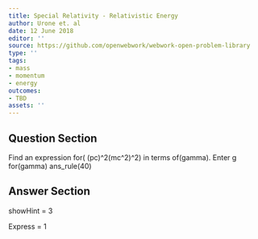 ```yaml
---
title: Special Relativity - Relativistic Energy
author: Urone et. al
date: 12 June 2018
editor: ''
source: https://github.com/openwebwork/webwork-open-problem-library
type: ''
tags:
- mass
- momentum
- energy
outcomes:
- TBD
assets: ''
---
```


## Question Section 

Find an expression for( (pc)^2(mc^2)^2) in terms of(gamma).
Enter g for(gamma)
ans_rule(40)


## Answer Section

showHint = 3

Express = 1